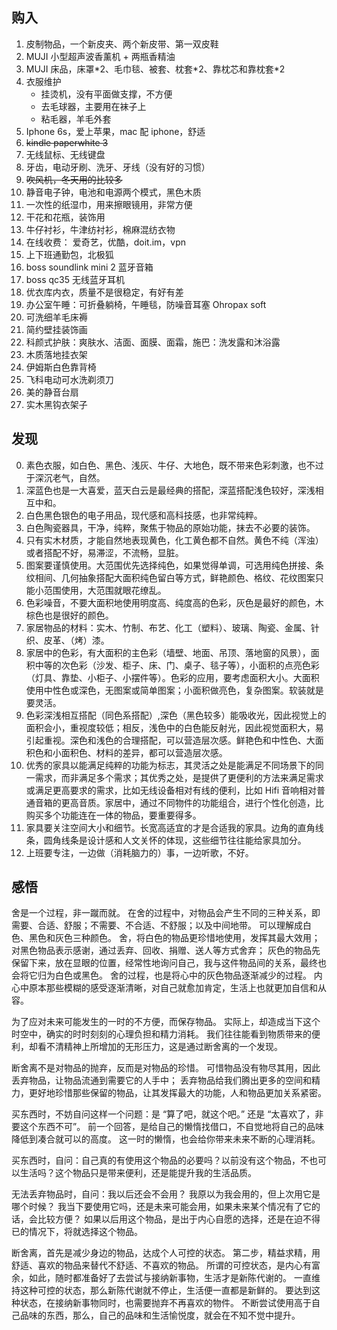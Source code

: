 ## 购入

1. 皮制物品，一个新皮夹、两个新皮带、第一双皮鞋
2. MUJI 小型超声波香薰机 + 两瓶香精油
3. MUJI 床品，床罩\*2、毛巾毯、被套、枕套\*2、靠枕芯和靠枕套\*2
4. 衣服维护
    - 挂烫机，没有平面做支撑，不方便
    - 去毛球器，主要用在袜子上
    - 粘毛器，羊毛外套
5. Iphone 6s，爱上苹果，mac 配 iphone，舒适
6. <del>kindle paperwhite 3</del>
7. 无线鼠标、无线键盘
8. 牙齿，电动牙刷、洗牙、牙线（没有好的习惯）
1. <del>吹风机，冬天用的比较多</del>
1. 静音电子钟，电池和电源两个模式，黑色木质
2. 一次性的纸湿巾，用来擦眼镜用，非常方便
3. 干花和花瓶，装饰用
4. 牛仔衬衫，牛津纺衬衫，棉麻混纺衣物
7. 在线收费： 爱奇艺，优酷，doit.im，vpn
1. 上下班通勤包，北极狐
1. boss soundlink mini 2 蓝牙音箱
2. boss qc35 无线蓝牙耳机
1. 优衣库内衣，质量不是很稳定，有好有差
1. 办公室午睡：可折叠躺椅，午睡毯，防噪音耳塞 Ohropax soft
1. 可洗细羊毛床褥
1. 简约壁挂装饰画
1. 科颜式护肤：爽肤水、洁面、面膜、面霜，施巴：洗发露和沐浴露
1. 木质落地挂衣架
1. 伊姆斯白色靠背椅
1. 飞科电动可水洗剃须刀
1. 美的静音台扇
1. 实木黑钩衣架子

## 发现

0. 素色衣服，如白色、黑色、浅灰、牛仔、大地色，既不带来色彩刺激，也不过于深沉老气，自然。
0. 深蓝色也是一大喜爱，蓝天白云是最经典的搭配，深蓝搭配浅色较好，深浅相互中和。
0. 白色黑色银色的电子用品，现代感和高科技感，也非常纯粹。
0. 白色陶瓷器具，干净，纯粹，聚焦于物品的原始功能，抹去不必要的装饰。
0. 只有实木材质，才能自然地表现黄色，化工黄色都不自然。黄色不纯（浑浊）或者搭配不好，易滞涩，不流畅，显脏。
0. 图案要谨慎使用。大范围优先选择纯色，如果觉得单调，可选用纯色拼接、条纹相间、几何抽象搭配大面积纯色留白等方式，鲜艳颜色、格纹、花纹图案只能小范围使用，大范围就眼花缭乱。
0. 色彩噪音，不要大面积地使用明度高、纯度高的色彩，灰色是最好的颜色，木棕色也是很好的颜色。
0. 家居物品的材料：实木、竹制、布艺、化工（塑料）、玻璃、陶瓷、金属、针织、皮革、（烤）漆。
0. 家居中的色彩，有大面积的主色彩（墙壁、地面、吊顶、落地窗的风景），面积中等的次色彩（沙发、柜子、床、门、桌子、毯子等），小面积的点亮色彩（灯具、靠垫、小柜子、小摆件等）。色彩的应用，要考虑面积大小。大面积使用中性色或深色，无图案或简单图案；小面积做亮色，复杂图案。软装就是要灵活。
0. 色彩深浅相互搭配（同色系搭配）,深色（黑色较多）能吸收光，因此视觉上的面积会小，重视度较低；相反，浅色中的白色能反射光，因此视觉面积大，易引起重视。深色和浅色的合理搭配，可以营造层次感。鲜艳色和中性色、大面积色和小面积色、材料的差异，都可以营造层次感。
0. 优秀的家具以能满足纯粹的功能为标志，其灵活之处是能满足不同场景下的同一需求，而非满足多个需求；其优秀之处，是提供了更便利的方法来满足需求或满足更高要求的需求，比如无线设备相对有线的便利，比如 Hifi 音响相对普通音箱的更高音质。家居中，通过不同物件的功能组合，进行个性化创造，比购买多个功能连在一体的物品，要重要得多。
0. 家具要关注空间大小和细节。长宽高适宜的才是合适我的家具。边角的直角线条，圆角线条是设计感和人文关怀的体现，这些细节往往能给家具加分。
0. 上班要专注，一边做（消耗脑力的）事，一边听歌，不好。

## 感悟

舍是一个过程，非一蹴而就。
在舍的过程中，对物品会产生不同的三种关系，即需要、合适、舒服；不需要、不合适、不舒服；以及中间地带。
可以理解成白色、黑色和灰色三种颜色。
舍，将白色的物品更珍惜地使用，发挥其最大效用；
对黑色物品表示感谢，通过丢弃、回收、捐赠、送人等方式舍弃；
灰色的物品先保留下来，放在显眼的位置，经常性地询问自己，我与这件物品间的关系，最终也会将它归为白色或黑色。
舍的过程，也是将心中的灰色物品逐渐减少的过程。
内心中原本那些模糊的感受逐渐清晰，对自己就愈加肯定，生活上也就更加自信和从容。

为了应对未来可能发生的一时的不方便，而保存物品。
实际上，却造成当下这个时空中，确实的时时刻刻的心理负担和精力消耗。
我们往往能看到物质带来的便利，却看不清精神上所增加的无形压力，这是通过断舍离的一个发现。

断舍离不是对物品的抛弃，反而是对物品的珍惜。
可惜物品没有物尽其用，因此丢弃物品，让物品流通到需要它的人手中；
丢弃物品给我们腾出更多的空间和精力，更好地珍惜那些保留的物品，让其发挥最大的功能，人和物品更加关系紧密。

买东西时，不妨自问这样一个问题：是 “算了吧，就这个吧。” 还是 “太喜欢了，非要这个东西不可”。
前一个回答，是给自己的懒惰找借口，不自觉地将自己的品味降低到凑合就可以的高度。
这一时的懒惰，也会给你带来未来不断的心理消耗。

买东西时，自问：自己真的有使用这个物品的必要吗？以前没有这个物品，不也可以生活吗？这个物品只是带来便利，还是能提升我的生活品质。

无法丢弃物品时，自问：我以后还会不会用？
我原以为我会用的，但上次用它是哪个时候？
我当下要使用它吗，还是未来可能会用，如果未来某个情况有了它的话，会比较方便？
如果以后用这个物品，是出于内心自愿的选择，还是在迫不得已的情况下，将就选择这个物品。

断舍离，首先是减少身边的物品，达成个人可控的状态。
第二步，精益求精，用舒适、喜欢的物品来替代不舒适、不喜欢的物品。
所谓的可控状态，是内心有富余，如此，随时都准备好了去尝试与接纳新事物，生活才是新陈代谢的。
一直维持这种可控的状态，那么新陈代谢就不停止，生活便一直都是新鲜的。
要达到这种状态，在接纳新事物同时，也需要抛弃不再喜欢的物件。
不断尝试使用高于自己品味的东西，那么，自己的品味和生活愉悦度，就会在不知不觉中提升。